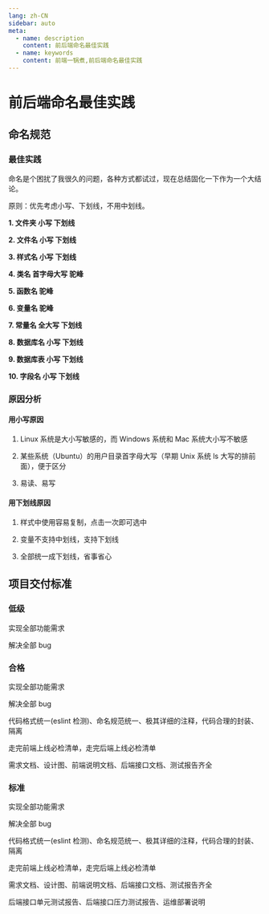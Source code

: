 ```yaml
---
lang: zh-CN
sidebar: auto
meta:
  - name: description
    content: 前后端命名最佳实践
  - name: keywords
    content: 前端一锅煮,前后端命名最佳实践
---
```


# 前后端命名最佳实践

## 命名规范

### 最佳实践

命名是个困扰了我很久的问题，各种方式都试过，现在总结固化一下作为一个大结论。

原则：优先考虑小写、下划线，不用中划线。

**1. 文件夹 小写 下划线**

**2. 文件名 小写 下划线**

**3. 样式名 小写 下划线**

**4. 类名 首字母大写 驼峰**

**5. 函数名 驼峰**

**6. 变量名 驼峰**

**7. 常量名 全大写 下划线**

**8. 数据库名 小写 下划线**

**9. 数据库表 小写 下划线**

**10. 字段名 小写 下划线**

### 原因分析

#### 用小写原因

1. Linux 系统是大小写敏感的，而 Windows 系统和 Mac 系统大小写不敏感

2. 某些系统（Ubuntu）的用户目录首字母大写（早期 Unix 系统 ls 大写的排前面），便于区分

3. 易读、易写

#### 用下划线原因

1. 样式中使用容易复制，点击一次即可选中

2. 变量不支持中划线，支持下划线

3. 全部统一成下划线，省事省心

## 项目交付标准

### 低级

实现全部功能需求

解决全部 bug

### 合格

实现全部功能需求

解决全部 bug

代码格式统一(eslint 检测)、命名规范统一、极其详细的注释，代码合理的封装、隔离

走完前端上线必检清单，走完后端上线必检清单

需求文档、设计图、前端说明文档、后端接口文档、测试报告齐全

### 标准

实现全部功能需求

解决全部 bug

代码格式统一(eslint 检测)、命名规范统一、极其详细的注释，代码合理的封装、隔离

走完前端上线必检清单，走完后端上线必检清单

需求文档、设计图、前端说明文档、后端接口文档、测试报告齐全

后端接口单元测试报告、后端接口压力测试报告、运维部署说明
